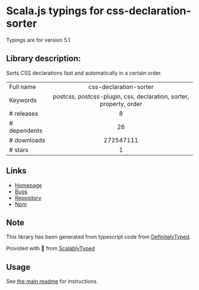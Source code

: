 
# Scala.js typings for css-declaration-sorter

Typings are for version 5.1

## Library description:
Sorts CSS declarations fast and automatically in a certain order.

|                    |                 |
| ------------------ | :-------------: |
| Full name          | css-declaration-sorter |
| Keywords           | postcss, postcss-plugin, css, declaration, sorter, property, order |
| # releases         | 8 |
| # dependents       | 26 |
| # downloads        | 272547111 |
| # stars            | 1 |

## Links
- [Homepage](https://github.com/Siilwyn/css-declaration-sorter#readme)
- [Bugs](https://github.com/Siilwyn/css-declaration-sorter/issues)
- [Repository](https://github.com/Siilwyn/css-declaration-sorter)
- [Npm](https://www.npmjs.com/package/css-declaration-sorter)
    


## Note
This library has been generated from typescript code from [DefinitelyTyped](https://definitelytyped.org).

Provided with :purple_heart: from [ScalablyTyped](https://github.com/oyvindberg/ScalablyTyped)

## Usage
See [the main readme](../../readme.md) for instructions.


